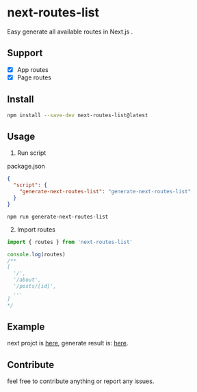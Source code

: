 # next-routes-list
Easy generate all available routes in Next.js .

## Support
- [x] App routes
- [x] Page routes

## Install
```bash
npm install --save-dev next-routes-list@latest
```

## Usage

1. Run script

package.json
```json
{
  "script": {
    "generate-next-routes-list": "generate-next-routes-list"
  }
}
```
```shell
npm run generate-next-routes-list
```

2. Import routes
```ts
import { routes } from 'next-routes-list'

console.log(routes)
/**
[
  '/',
  '/about',
  '/posts/[id]',
  ...
]
*/
```

## Example
next projct is [here](./test/next-project/), generate result is: [here](./test/routes.js).

## Contribute
feel free to contribute anything or report any issues.
